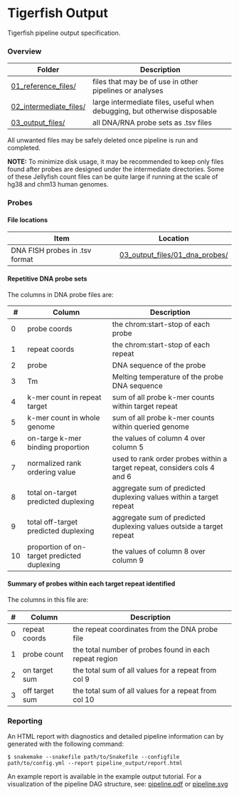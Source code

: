 # Tigerfish Output

Tigerfish pipeline output specification.

### Overview

| Folder        | Description                                                       |
|---------------|-------------------------------------------------------------------|
| [01_reference_files/](../example_run/tigerfish_main/expected_pipeline_output/01_reference_files)   | files that may be of use in other pipelines or analyses |
| [02_intermediate_files/](../example_run/tigerfish_main/expected_pipeline_output/02_intermediate_files)  | large intermediate files, useful when debugging, but otherwise disposable |
| [03_output_files/](../example_run/tigerfish_main/expected_pipeline_output/03_output_files) | all DNA/RNA probe sets as .tsv files |

All unwanted files may be safely deleted once pipeline is run and completed.

**NOTE:** To minimize disk usage, it may be recommended to keep only files found after probes are designed under the intermediate directories. Some of these Jellyfish count files can be quite large if running at the scale of hg38 and chm13 human genomes.

### Probes

#### File locations

| Item        | Location                                                       |
|---------------|-------------------------------------------------------------------|
| DNA FISH probes in .tsv format | [03_output_files/01_dna_probes/](../example_run/expected_pipeline_output/03_output_files/01_dna_probes) | 

#### Repetitive DNA probe sets

The columns in DNA probe files are: 

| # | Column | Description |
|---|--------|-------------|
| 0 | probe coords | the chrom:start-stop of each probe |
| 1 | repeat coords | the chrom:start-stop of each repeat |
| 2 | probe | DNA sequence of the probe |
| 3 | Tm | Melting temperature of the probe DNA sequence |
| 4 | k-mer count in repeat target | sum of all probe k-mer counts within target repeat |
| 5 | k-mer count in whole genome | sum of all probe k-mer counts within queried genome |
| 6 | on-targe k-mer binding proportion | the values of column 4 over column 5 |
| 7 | normalized rank ordering value | used to rank order probes within a target repeat, considers cols 4 and 6 |
| 8 | total on-target predicted duplexing | aggregate sum of predicted duplexing values within a target repeat |
| 9 | total off-target predicted duplexing | aggregate sum of predicted duplexing values outside a target repeat |
| 10 | proportion of on-target predicted duplexing | the values of column 8 over column 9 |

#### Summary of probes within each target repeat identified

The columns in this file are:

| # | Column | Description |
|---|--------|-------------|
| 0 | repeat coords | the repeat coordinates from the DNA probe file |
| 1 | probe count | the total number of probes found in each repeat region |
| 2 | on target sum | the total sum of all values for a repeat from col 9 |
| 3 | off target sum | the total sum of all values for a repeat from col 10 |


### Reporting

An HTML report with diagnostics and detailed pipeline information can by generated with the following command:

```
$ snakemake --snakefile path/to/Snakefile --configfile path/to/config.yml --report pipeline_output/report.html
```

An example report is available in the example output tutorial. For a visualization of the pipeline DAG structure, see: [pipeline.pdf](../example_run/expected_pipeline_output/pipeline.pdf) or [pipeline.svg](../example_run/expected_pipeline_output/pipeline.svg)
